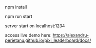 npm install

npm run start

server start on localhost:1234

access live demo here: https://alexandru-perietanu.github.io/pixi_leaderboard/docs/
